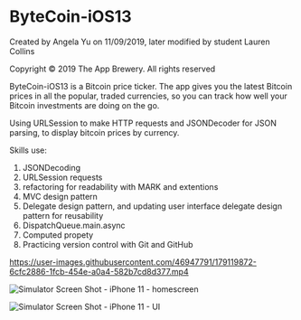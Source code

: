 # ByteCoin-iOS13

Created by Angela Yu on 11/09/2019, later modified by student Lauren Collins 

Copyright © 2019 The App Brewery. All rights reserved 

ByteCoin-iOS13 is a Bitcoin price ticker. 
The app gives you the latest Bitcoin prices in all the popular, 
traded currencies, so you can track how well your Bitcoin investments are doing on the go.

Using URLSession to make HTTP requests and JSONDecoder for JSON parsing, to display bitcoin prices by currency. 

Skills use: 

1. JSONDecoding 
2. URLSession requests 
3. refactoring for readability with MARK and extentions 
4. MVC design pattern
5. Delegate design pattern, and updating user interface delegate design pattern for reusability 
6. DispatchQueue.main.async
7. Computed propety
8. Practicing version control with Git and GitHub

https://user-images.githubusercontent.com/46947791/179119872-6cfc2886-1fcb-454e-a0a4-582b7cd8d377.mp4

![Simulator Screen Shot - iPhone 11 - homescreen](https://user-images.githubusercontent.com/46947791/179119911-d9fd2af2-517e-4a2d-a9bc-6dce69b59b08.png)

![Simulator Screen Shot - iPhone 11 - UI](https://user-images.githubusercontent.com/46947791/179119921-5e7e660d-b017-443d-9c3c-7ec3da76fbc6.png)
